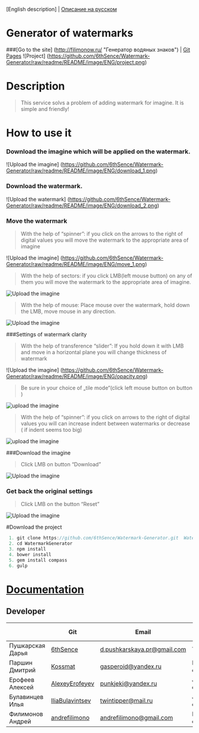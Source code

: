 [English description] | [Описание на русском](https://github.com/6thSence/Watermark-Generator/tree/readme/README/RU)# Generator of watermarks###[Go to the site] (http://filimonow.ru/ "Генератор водяных знаков") | [Git Pages](http://6thsence.github.io/Watermark-Generator/ "Watermark Generator")![Project] (https://github.com/6thSence/Watermark-Generator/raw/readme/README/image/ENG/project.png)# Description>This service solvs a problem of adding watermark for imagine. It is simple and friendly!# How to use it### Download the imagine which will be applied on the watermark.![Upload the imagine] (https://github.com/6thSence/Watermark-Generator/raw/readme/README/image/ENG/download_1.png)### Download the watermark.![Upload the watermark] (https://github.com/6thSence/Watermark-Generator/raw/readme/README/image/ENG/download_2.png)### Move the watermark> With the help of “spinner”: if you click on the arrows to the right of digital values you will move the watermark to the appropriate area of imagine   ![Upload the imagine] (https://github.com/6thSence/Watermark-Generator/raw/readme/README/image/ENG/move_1.png)> With the help of sectors: if you click LMB(left mouse button) on any of them you will move the watermark to the appropriate area of imagine.![Upload the imagine](https://github.com/6thSence/Watermark-Generator/raw/readme/README/image/ENG/move_2.png)> With the help of mouse: Place mouse over the watermark, hold down the LMB, move mouse in any direction.![Upload the imagine](https://github.com/6thSence/Watermark-Generator/raw/readme/README/image/ENG/move_3.png)###Settings of watermark clarity> With the help of transference “slider”: If you hold down it with LMB and move in a horizontal plane you will change thickness of watermark![Upload the imagine] (https://github.com/6thSence/Watermark-Generator/raw/readme/README/image/ENG/opacity.png)>Be sure in your choice of „tile mode“(click left mouse button on button )![upload the imagine](https://github.com/6thSence/Watermark-Generator/raw/readme/README/image/ENG/tiling_1.png)>With the help of “spinner”: if you click on arrows to the right of digital values you will can increase indent between watermarks or decrease ( if indent seems too big)![upload the imagine](https://github.com/6thSence/Watermark-Generator/raw/readme/README/image/ENG/tiling_2.png)###Download the imagine> Click LMB on button “Download”![Upload the imagine](https://github.com/6thSence/Watermark-Generator/raw/readme/README/image/ENG/download.png)### Get back the original settings>Click LMB on the button “Reset”![Upload the imagine](https://github.com/6thSence/Watermark-Generator/raw/readme/README/image/ENG/reset.png)#Download the project``` js 1. git clone https://github.com/6thSence/Watermark-Generator.git  WatermarkGenerator 2. cd WatermarkGenerator 3. npm install 4. bower install 5. gem install compass 6. gulp```  # [Documentation](https://github.com/6thSence/Watermark-Generator/blob/readme/README/ENG/documentation.md)## Developer|            | Git | Email | Work in the project || ---------- | --- | ----- | ---------------- || Пушкарская Дарья | [6thSence](https://github.com/6thSence) | d.pushkarskaya.pr@gmail.com | Teamleader  || Паршин Дмитрий | [Kossmat](https://github.com/Kossmat) | gasperoid@yandex.ru | Frontend-developer || Ерофеев Алексей | [AlexeyErofeyev](https://github.com/AlexeyErofeyev) | punkjeki@yandex.ru | JS-developer || Булавинцев Илья | [IliaBulavintsev](https://github.com/IliaBulavintsev) | twintipper@mail.ru | JS-developer || Филимонов Андрей | [andrefilimono](https://github.com/andrefilimono) | andrefilimono@gmail.com | PHP-developer | 